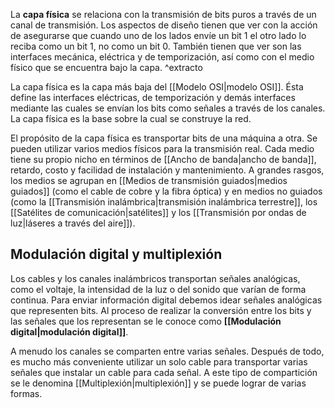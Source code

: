 La **capa física** se relaciona con la transmisión de bits puros a través de un canal de transmisión. Los aspectos de diseño tienen que ver con la acción de asegurarse que cuando uno de los lados envíe un bit 1 el otro lado lo reciba como un bit 1, no como un bit 0. También tienen que ver son las interfaces mecánica, eléctrica y de temporización, así como con el medio físico que se encuentra bajo la capa. ^extracto

La capa física es la capa más baja del [[Modelo OSI|modelo OSI]]. Ésta define las interfaces eléctricas, de temporización y demás interfaces mediante las cuales se envían los bits como señales a través de los canales. La capa física es la base sobre la cual se construye la red. 

El propósito de la capa física es transportar bits de una máquina a otra. Se pueden utilizar varios medios físicos para la transmisión real. Cada medio tiene su propio nicho en términos de [[Ancho de banda|ancho de banda]], retardo, costo y facilidad de instalación y mantenimiento. A grandes rasgos, los medios se agrupan en [[Medios de transmisión guiados|medios guiados]] (como el cable de cobre y la fibra óptica) y en medios no guiados (como la [[Transmisión inalámbrica|transmisión inalámbrica terrestre]], los [[Satélites de comunicación|satélites]] y los [[Transmisión por ondas de luz|láseres a través del aire]]).


## Modulación digital y multiplexión
Los cables y los canales inalámbricos transportan señales analógicas, como el voltaje, la intensidad de la luz o del sonido que varían de forma continua. Para enviar información digital debemos idear señales analógicas que representen bits. Al proceso de realizar la conversión entre los bits y las señales que los representan se le conoce como **[[Modulación digital|modulación digital]]**.

A menudo los canales se comparten entre varias señales. Después de todo, es mucho más conveniente utilizar un solo cable para transportar varias señales que instalar un cable para cada señal. A este tipo de compartición se le denomina [[Multiplexión|multiplexión]] y se puede lograr de varias formas.